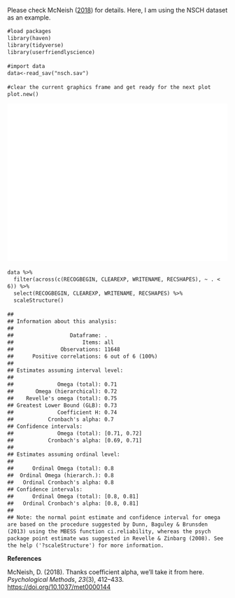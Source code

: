 Please check McNeish ([2018](#ref-mcneish2018)) for details. Here, I am
using the NSCH dataset as an example.

    #load packages
    library(haven)
    library(tidyverse)
    library(userfriendlyscience)

    #import data
    data<-read_sav("nsch.sav")

    #clear the current graphics frame and get ready for the next plot
    plot.new()

![](index_files/figure-markdown_strict/unnamed-chunk-3-1.png)

  
    data %>% 
      filter(across(c(RECOGBEGIN, CLEAREXP, WRITENAME, RECSHAPES), ~ . < 6)) %>% 
      select(RECOGBEGIN, CLEAREXP, WRITENAME, RECSHAPES) %>% 
      scaleStructure()

    ## 
    ## Information about this analysis:
    ## 
    ##                  Dataframe: .
    ##                      Items: all
    ##               Observations: 11648
    ##      Positive correlations: 6 out of 6 (100%)
    ## 
    ## Estimates assuming interval level:
    ## 
    ##              Omega (total): 0.71
    ##       Omega (hierarchical): 0.72
    ##    Revelle's omega (total): 0.75
    ## Greatest Lower Bound (GLB): 0.73
    ##              Coefficient H: 0.74
    ##           Cronbach's alpha: 0.7
    ## Confidence intervals:
    ##              Omega (total): [0.71, 0.72]
    ##           Cronbach's alpha: [0.69, 0.71]
    ## 
    ## Estimates assuming ordinal level:
    ## 
    ##      Ordinal Omega (total): 0.8
    ##  Ordinal Omega (hierarch.): 0.8
    ##   Ordinal Cronbach's alpha: 0.8
    ## Confidence intervals:
    ##      Ordinal Omega (total): [0.8, 0.81]
    ##   Ordinal Cronbach's alpha: [0.8, 0.81]
    ## 
    ## Note: the normal point estimate and confidence interval for omega are based on the procedure suggested by Dunn, Baguley & Brunsden (2013) using the MBESS function ci.reliability, whereas the psych package point estimate was suggested in Revelle & Zinbarg (2008). See the help ('?scaleStructure') for more information.

**References**

McNeish, D. (2018). Thanks coefficient alpha, we’ll take it from here.
*Psychological Methods*, *23*(3), 412–433.
<https://doi.org/10.1037/met0000144>
